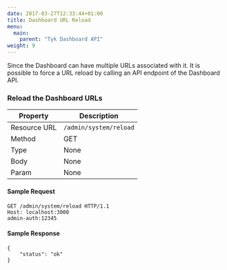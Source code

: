 ```yaml
---
date: 2017-03-27T12:33:44+01:00
title: Dashboard URL Reload
menu:
  main:
    parent: "Tyk Dashboard API"
weight: 9 
---
```


Since the Dashboard can have multiple URLs associated with it. It is possible to force a URL reload by calling an API endpoint of the Dashboard API.

### Reload the Dashboard URLs

| **Property** | **Description**        |
| ------------ | ---------------------- |
| Resource URL | `/admin/system/reload` |
| Method       | GET                    |
| Type         | None                   |
| Body         | None                   |
| Param        | None                   |

#### Sample Request

```{.copyWrapper}
GET /admin/system/reload HTTP/1.1
Host: localhost:3000
admin-auth:12345
```

#### Sample Response
```
{
    "status": "ok"
}
```
